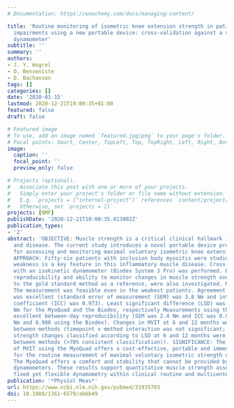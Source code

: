 ```yaml
---
# Documentation: https://wowchemy.com/docs/managing-content/

title: 'Routine monitoring of isometric knee extension strength in patients with muscle
  impairments using a new portable device: cross-validation against a standard isokinetic
  dynamometer'
subtitle: ''
summary: ''
authors:
- J. Y. Hogrel
- O. Benveniste
- D. Bachasson
tags: []
categories: []
date: '2020-01-15'
lastmod: 2020-12-21T19:00:35+01:00
featured: false
draft: false

# Featured image
# To use, add an image named `featured.jpg/png` to your page's folder.
# Focal points: Smart, Center, TopLeft, Top, TopRight, Left, Right, BottomLeft, Bottom, BottomRight.
image:
  caption: ''
  focal_point: ''
  preview_only: false

# Projects (optional).
#   Associate this post with one or more of your projects.
#   Simply enter your project's folder or file name without extension.
#   E.g. `projects = ["internal-project"]` references `content/project/deep-learning/index.md`.
#   Otherwise, set `projects = []`.
projects: [NMF]
publishDate: '2020-12-21T18:00:35.013802Z'
publication_types:
- '2'
abstract: 'OBJECTIVE: Muscle strength is a critical clinical hallmark in both health
  and disease. The current study introduces a novel portable device prototype (MyoQuad)
  for assessing and monitoring maximal voluntary isometric knee extension torque (MVIT).
  APPROACH: Fifty-six patients with inclusion body myositis were studied. Knee extension
  weakness is a key feature in this inflammatory muscle disease. Cross-validation
  with an isokinetic dynamometer (Biodex System 3 Pro) was performed. Between-day
  reproducibility and ability to monitor changes in muscle strength over time compared
  to the gold standard method as a reference, were also investigated. MAIN RESULTS:
  The measurement was feasible even in the weakest patients. Agreement between methods
  was excellent (standard error of measurement (SEM) was 3.8 Nm and intra-class correlation
  coefficient (ICC) was 0.973). Least significant difference (LSD) was 4.9 and 5.3
  Nm for the MyoQuad and the Biodex, respectively Measurements using the MyoQuad exhibited
  excellent between-day reproducibility (SEM was 2.4 Nm and ICC was 0.989 versus 2.6
  Nm and 0.988 using the Biodex). Changes in MVIT at 6 and 12 months were similar
  between methods (timepoint x method interaction was not significant; all p > 0.19);
  strength changes classified according to LSD at 6 and 12 months were consistent
  between methods (>70% consistent classification)). SIGNIFICANCE: The measurement
  of MVIT using the MyoQuad offers a cost-effective, portable and immediate alternative
  for the routine measurement of maximal voluntary isometric strength of the quadriceps.
  The MyoQuad offers a comfort and stability that cannot be provided by standard hand-held
  dynamometers. These results support quantitative muscle strength assessment using
  fixed yet flexible dynamometry within clinical routine and multicenter trials.'
publication: '*Physiol Meas*'
url: https://www.ncbi.nlm.nih.gov/pubmed/31935703
doi: 10.1088/1361-6579/ab6b49
---
```

